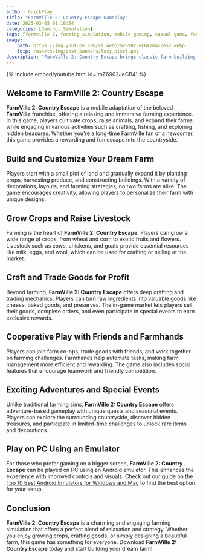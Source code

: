 ```yaml
---
author: QuickPlay
title: "FarmVille 2: Country Escape Gameplay"
date: 2025-03-05 01:10:54
categories: [Gaming, Simulation]
tags: [farmville 2, farming simulation, mobile gaming, casual game, farm building, strategy]
image: 
    path: https://img.youtube.com/vi_webp/mZ6902JeCB4/maxres2.webp
    lqip: /assets/img/post_banners/lazy_pixel.png
description: "FarmVille 2: Country Escape brings classic farm-building fun to mobile, allowing players to grow crops, raise animals, and build their dream farm."
---
```


{% include embed/youtube.html id='mZ6902JeCB4' %}

## Welcome to FarmVille 2: Country Escape  

**FarmVille 2: Country Escape** is a mobile adaptation of the beloved **FarmVille** franchise, offering a relaxing and immersive farming experience. In this game, players cultivate crops, raise animals, and expand their farms while engaging in various activities such as crafting, fishing, and exploring hidden treasures. Whether you're a long-time FarmVille fan or a newcomer, this game provides a rewarding and fun escape into the countryside.

## Build and Customize Your Dream Farm  

Players start with a small plot of land and gradually expand it by planting crops, harvesting produce, and constructing buildings. With a variety of decorations, layouts, and farming strategies, no two farms are alike. The game encourages creativity, allowing players to personalize their farm with unique designs.

## Grow Crops and Raise Livestock  

Farming is the heart of **FarmVille 2: Country Escape**. Players can grow a wide range of crops, from wheat and corn to exotic fruits and flowers. Livestock such as cows, chickens, and goats provide essential resources like milk, eggs, and wool, which can be used for crafting or selling at the market.

## Craft and Trade Goods for Profit  

Beyond farming, **FarmVille 2: Country Escape** offers deep crafting and trading mechanics. Players can turn raw ingredients into valuable goods like cheese, baked goods, and preserves. The in-game market lets players sell their goods, complete orders, and even participate in special events to earn exclusive rewards.

## Cooperative Play with Friends and Farmhands  

Players can join farm co-ops, trade goods with friends, and work together on farming challenges. Farmhands help automate tasks, making farm management more efficient and rewarding. The game also includes social features that encourage teamwork and friendly competition.

## Exciting Adventures and Special Events  

Unlike traditional farming sims, **FarmVille 2: Country Escape** offers adventure-based gameplay with unique quests and seasonal events. Players can explore the surrounding countryside, discover hidden treasures, and participate in limited-time challenges to unlock rare items and decorations.

## Play on PC Using an Emulator  

For those who prefer gaming on a bigger screen, **FarmVille 2: Country Escape** can be played on PC using an Android emulator. This enhances the experience with improved controls and visuals. Check out our guide on the [Top 10 Best Android Emulators for Windows and Mac](https://quickplaymobile.github.io/posts/Top-10-Best-Android-Emulators-for-Windows-and-Mac/) to find the best option for your setup.

## Conclusion  

**FarmVille 2: Country Escape** is a charming and engaging farming simulation that offers a perfect blend of relaxation and strategy. Whether you enjoy growing crops, crafting goods, or simply designing a beautiful farm, this game has something for everyone. Download **FarmVille 2: Country Escape** today and start building your dream farm!  
